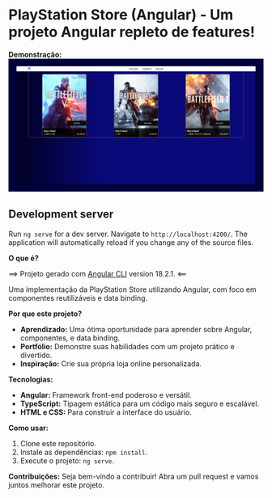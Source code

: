 #  PlayStation Store (Angular) - Um projeto Angular repleto de features! 

**Demonstração:**
![Playstation Store banner](/public/assets/mockup/ps-store-mockup.png)

## Development server

Run `ng serve` for a dev server. Navigate to `http://localhost:4200/`. The application will automatically reload if you change any of the source files.

**O que é?**

==> Projeto gerado com [Angular CLI](https://github.com/angular/angular-cli) version 18.2.1. <==

Uma implementação da PlayStation Store utilizando Angular, com foco em componentes reutilizáveis e data binding.

**Por que este projeto?**
* **Aprendizado:** Uma ótima oportunidade para aprender sobre Angular, componentes, e data binding.
* **Portfólio:** Demonstre suas habilidades com um projeto prático e divertido.
* **Inspiração:** Crie sua própria loja online personalizada.

**Tecnologias:**

* **Angular:** Framework front-end poderoso e versátil. 
* **TypeScript:** Tipagem estática para um código mais seguro e escalável. ️
* **HTML e CSS:** Para construir a interface do usuário. 

**Como usar:**
1. Clone este repositório.
2. Instale as dependências: `npm install`.
3. Execute o projeto: `ng serve`.

**Contribuições:**
Seja bem-vindo a contribuir! Abra um pull request e vamos juntos melhorar este projeto.